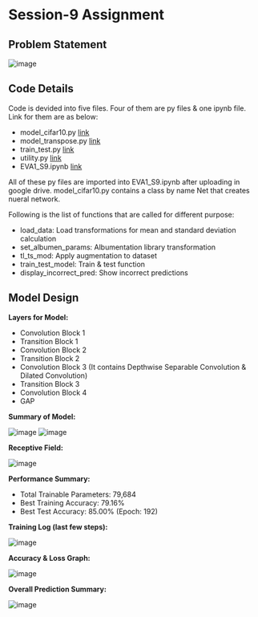 # Session-9 Assignment

## Problem Statement

![image](https://github.com/MPGarg/ERA1_Session9/assets/120099863/ca322350-3ed8-4cc2-a64d-bad84d1dce4e)

## Code Details

Code is devided into five files. Four of them are py files & one ipynb file. Link for them are as below:
  * model_cifar10.py [link](model_cifar10.py)
  * model_transpose.py [link](model_transpose.py)
  * train_test.py [link](train_test.py)
  * utility.py [link](utility.py)
  * EVA1_S9.ipynb [link](EVA1_S9.ipynb)
  
All of these py files are imported into EVA1_S9.ipynb after uploading in google drive. model_cifar10.py contains a class by name Net that creates nueral network.

Following is the list of functions that are called for different purpose:
  * load_data: Load transformations for mean and standard deviation calculation
  * set_albumen_params: Albumentation library transformation
  * tl_ts_mod: Apply augmentation to dataset
  * train_test_model: Train & test function
  * display_incorrect_pred: Show incorrect predictions

## Model Design

**Layers for Model:**
 * Convolution Block 1
 * Transition Block 1
 * Convolution Block 2
 * Transition Block 2
 * Convolution Block 3 (It contains Depthwise Separable Convolution & Dilated Convolution)
 * Transition Block 3
 * Convolution Block 4
 * GAP

**Summary of Model:**

![image](https://github.com/MPGarg/ERA1_Session9/assets/120099863/81d2434b-7092-4950-af81-846eb1237161)
![image](https://github.com/MPGarg/ERA1_Session9/assets/120099863/54fc148d-5ccf-45a0-aad4-3e048bf5d514)

**Receptive Field:**

![image](https://user-images.githubusercontent.com/120099863/216605029-6b7b618e-d701-4e47-94d2-e541a8a4a944.png)

**Performance Summary:**
 * Total Trainable Parameters: 79,684
 * Best Training Accuracy: 79.16%
 * Best Test Accuracy: 85.00% (Epoch: 192)

**Training Log (last few steps):**

![image](https://user-images.githubusercontent.com/120099863/216589237-7c887547-83e8-4850-b53f-7598ae29f9a1.png)

**Accuracy & Loss Graph:**

![image](https://user-images.githubusercontent.com/120099863/216590404-6d296358-992d-459b-a1e3-4c94918f7962.png)

**Overall Prediction Summary:**

![image](https://user-images.githubusercontent.com/120099863/216590589-4dcf265f-542a-4aab-ad68-6ecdcda78a25.png)



